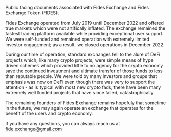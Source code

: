 Public facing documents associated with Fides Exchange and Fides Exchange Token (FIDES).

Fides Exchange operated from July 2019 until December 2022 and offered true markets which were not artifically inflated.  The exchange remained the fastest trading platform available while providing exceptional user support.  We were self-funded and remained operation with extremely limited investor engagement; as a result, we closed operations in December 2022.

During our time of operation, standard exchanges fell to the alure of DeFi projects which, like many crypto projects, were simple means of hype driven schemes which provided little to no agency for the crypto economy save the continued investment and ultimate transfer of those funds to less than reputable people.  We were told by many investors and groups that emphasis was now on DeFi even though there was very to support the attention - as is typical with most new crypto fads, there have been many extremely well funded projects that have since failed, catastrophically.

The remaining founders of Fides Exchange remains hopefuly that sometime in the future, we may again operate an exchange that operates for the benefit of the users and crypto economy.

If you have any questions, you can always reach us at fide.exchange@gmail.com

